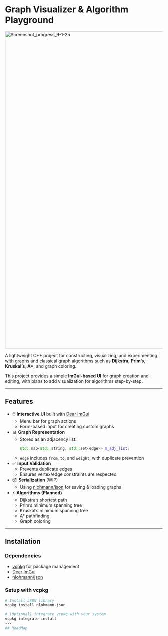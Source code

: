 # Graph Visualizer & Algorithm Playground
<img width="1918" height="1015" alt="Screenshot_progress_9-1-25" src="https://github.com/user-attachments/assets/4a19fe09-2fb6-4395-9b19-52523e0a9e90" />



A lightweight C++ project for constructing, visualizing, and experimenting with graphs and classical graph algorithms such as **Dijkstra**, **Prim’s**, **Kruskal’s**, **A\***, and graph coloring.  

This project provides a simple **ImGui-based UI** for graph creation and editing, with plans to add visualization for algorithms step-by-step.

---

## Features

- 🖱️ **Interactive UI** built with [Dear ImGui](https://github.com/ocornut/imgui)  
  - Menu bar for graph actions  
  - Form-based input for creating custom graphs  
- 📊 **Graph Representation**  
  - Stored as an adjacency list:  
    ```cpp
    std::map<std::string, std::set<edge>> m_adj_list;
    ```
  - `edge` includes `from`, `to`, and `weight`, with duplicate prevention  
- ✅ **Input Validation**  
  - Prevents duplicate edges  
  - Ensures vertex/edge constraints are respected  
- 📦 **Serialization** (WIP)  
  - Using [nlohmann/json](https://github.com/nlohmann/json) for saving & loading graphs  
- ⚡ **Algorithms (Planned)**  
  - Dijkstra’s shortest path  
  - Prim’s minimum spanning tree  
  - Kruskal’s minimum spanning tree  
  - A* pathfinding  
  - Graph coloring  

---

## Installation

### Dependencies
- [vcpkg](https://github.com/microsoft/vcpkg) for package management
- [Dear ImGui](https://github.com/ocornut/imgui)
- [nlohmann/json](https://github.com/nlohmann/json)

### Setup with vcpkg
```bash
# Install JSON library
vcpkg install nlohmann-json

# (Optional) integrate vcpkg with your system
vcpkg integrate install
---
## RoadMap
